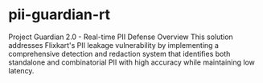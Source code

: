 # pii-guardian-rt
Project Guardian 2.0 - Real-time PII Defense Overview This solution addresses Flixkart's PII leakage vulnerability by implementing a comprehensive detection and redaction system that identifies both standalone and combinatorial PII with high accuracy while maintaining low latency.
